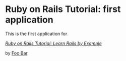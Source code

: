 # Ruby on Rails Tutorial: first application

This is the first application for

[*Ruby on Rails Tutorial: Learn Rails by Example*](http://railstutorial.org/)

by [Foo Bar](http://foobar.com/).